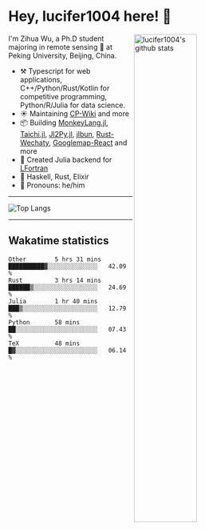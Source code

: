 # Hey, lucifer1004 here! :wave:

<img width="50%" align="right" alt="lucifer1004's github stats" src="https://github-readme-stats.vercel.app/api?username=lucifer1004&show_icons=true">

I'm Zihua Wu, a Ph.D student majoring in remote sensing :satellite: at Peking University, Beijing, China.

- :hammer_and_pick: Typescript for web applications, C++/Python/Rust/Kotlin for competitive programming, Python/R/Julia for data science.
- :sunny: Maintaining [CP-Wiki](https://cp-wiki.vercel.app) and more 
- :package: Building [MonkeyLang.jl](https://github.com/lucifer1004/MonkeyLang.jl), [Taichi.jl](https://github.com/lucifer1004/Taichi.jl), [Jl2Py.jl](https://github.com/lucifer1004/Jl2Py.jl), [jlbun](https://github.com/lucifer1004/jlbun), [Rust-Wechaty](https://github.com/wechaty/rust-wechaty), [Googlemap-React](https://github.com/googlemap-react/googlemap-react) and more
- :sparkler: Created Julia backend for [LFortran](https://github.com/lfortran/lfortran)
- :seedling: Haskell, Rust, Elixir
- :man: Pronouns: he/him

---

![Top Langs](https://github-readme-stats.vercel.app/api/top-langs/?username=lucifer1004&layout=compact)

---

## Wakatime statistics

<!--START_SECTION:waka-->

```text
Other        5 hrs 31 mins   ██████████▓░░░░░░░░░░░░░░   42.09 %
Rust         3 hrs 14 mins   ██████▒░░░░░░░░░░░░░░░░░░   24.69 %
Julia        1 hr 40 mins    ███▒░░░░░░░░░░░░░░░░░░░░░   12.79 %
Python       58 mins         ██░░░░░░░░░░░░░░░░░░░░░░░   07.43 %
TeX          48 mins         █▓░░░░░░░░░░░░░░░░░░░░░░░   06.14 %
```

<!--END_SECTION:waka-->
